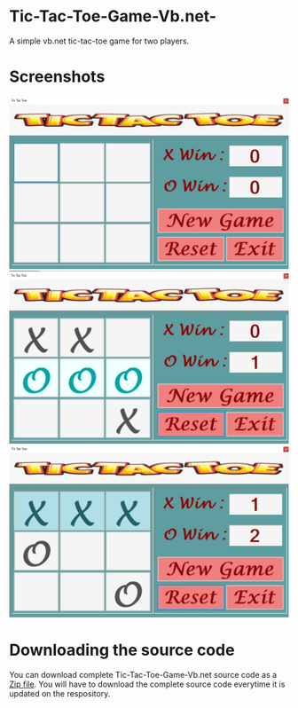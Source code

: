 # Tic-Tac-Toe-Game-Vb.net-
A simple vb.net tic-tac-toe game for two players.

# Screenshots
![01](https://raw.githubusercontent.com/HarshilKamani/Tic-Tac-Toe-Game-Vb.net-/main/01.jpg)
![02](https://raw.githubusercontent.com/HarshilKamani/Tic-Tac-Toe-Game-Vb.net-/main/02.jpg)
![03](https://raw.githubusercontent.com/HarshilKamani/Tic-Tac-Toe-Game-Vb.net-/main/03.jpg)

# Downloading the source code

You can download complete Tic-Tac-Toe-Game-Vb.net source code as a <a href="https://raw.githubusercontent.com/HarshilKamani/Tic-Tac-Toe-Game-Vb.net-/main/Tic%20Tak%20Toe.zip">Zip file</a>.
You will have to download the complete source code everytime it is updated on the respository.
